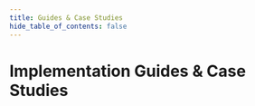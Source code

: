 ```yaml
---
title: Guides & Case Studies
hide_table_of_contents: false
---
```


# Implementation Guides & Case Studies
